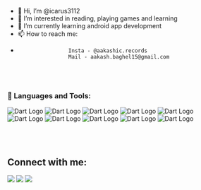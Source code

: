 - 👋 Hi, I’m @icarus3112
- 👀 I’m interested in reading, playing games and learning 
- 🌱 I’m currently learning android app development
- 📫 How to reach me: 
-                     Insta - @aakashic.records
                      Mail - aakash.baghel15@gmail.com
                      
<!---
icarus3112/icarus3112 is a ✨ special ✨ repository because its `README.md` (this file) appears on your GitHub profile.
You can click the Preview link to take a look at your changes.
--->

<br />
<br />

### 🚀 Languages and Tools:

![Dart Logo](https://img.icons8.com/color/50/000000/dart.png "Dart")
![Dart Logo](https://img.icons8.com/color/48/000000/flutter.png)
![Dart Logo](https://img.icons8.com/fluent/50/000000/visual-studio-code-2019.png)
![Dart Logo](https://img.icons8.com/color/48/000000/html-5.png)
![Dart Logo](https://img.icons8.com/color/48/000000/css3.png)
![Dart Logo](https://img.icons8.com/color/50/000000/javascript--v2.png)
![Dart Logo](https://img.icons8.com/fluent/50/000000/mysql-logo.png)
![Dart Logo](https://img.icons8.com/color/50/000000/git.png)
![Dart Logo](https://img.icons8.com/color/50/000000/github--v1.png)
![Dart Logo](https://img.icons8.com/color/50/000000/run-command.png)
 
<br />
<br /> 

## Connect with me:
<p align="left">

<a href = "https://www.linkedin.com/in/aakashdeep-singh-baghel-664b531a7/" target="_blank"><img src="https://img.icons8.com/fluent/48/000000/linkedin.png"/></a>
<a href = "https://www.instagram.com/aakashic.records/"><img src="https://img.icons8.com/fluent/48/000000/instagram-new.png"/></a>
<a href = ""><img src="https://img.icons8.com/color/48/000000/youtube-play.png"/></a>


</p>

<br /> 
<br /> 
